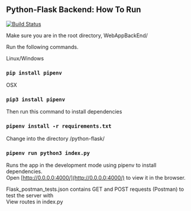## Python-Flask Backend: How To Run
[![Build Status](https://travis-ci.com/kramsey458/WebAppBackEnd.svg?branch=vertical-prototype)](https://travis-ci.com/kramsey458/WebAppBackEnd)

Make sure you are in the root directory, WebAppBackEnd/  

Run the following commands.  

Linux/Windows
### `pip install pipenv`
OSX
### `pip3 install pipenv`
Then run this command to install dependencies
### `pipenv install -r requirements.txt`
Change into the directory /python-flask/
### `pipenv run python3 index.py`
Runs the app in the development mode using pipenv to install dependencies.<br>
Open [http://0.0.0.0:4000/](http://0.0.0.0:4000/) to view it in the browser. 

Flask_postman_tests.json contains GET and POST requests (Postman) to test the server with  
View routes in index.py
